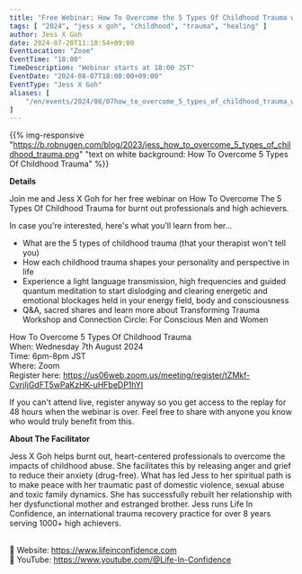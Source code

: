 ```yaml
---
title: "Free Webinar: How To Overcome the 5 Types Of Childhood Trauma with Jess X Goh"
tags: [ "2024", "jess x goh", "childhood", "trauma", "healing" ]
author: Jess X Goh
date: 2024-07-20T11:10:54+09:00
EventLocation: "Zoom"
EventTime: "18:00"
TimeDescription: "Webinar starts at 18:00 JST"
EventDate: "2024-08-07T18:00:00+09:00"
EventType: "Jess X Goh"
aliases: [
    "/en/events/2024/08/07how_to_overcome_5_types_of_childhood_trauma_with_jess_x_goh",
]
---
```


{{% img-responsive "https://b.robnugen.com/blog/2023/jess_how_to_overcome_5_types_of_childhood_trauma.png" "text on white background: How To Overcome 5 Types Of Childhood Trauma" %}}

**Details**

Join me and Jess X Goh for her free webinar on How To Overcome The 5 Types Of Childhood Trauma for burnt out professionals and high achievers.

In case you're interested, here's what you'll learn from her...

* What are the 5 types of childhood trauma (that your therapist won't tell you)
* How each childhood trauma shapes your personality and perspective in life
* Experience a light language transmission, high frequencies and guided quantum meditation to start dislodging and clearing energetic and emotional blockages held in your energy field, body and consciousness
* Q&A, sacred shares and learn more about Transforming Trauma Workshop and Connection Circle: For Conscious Men and Women

How To Overcome 5 Types Of Childhood Trauma
<br>When: Wednesday 7th August 2024
<br>Time: 6pm-8pm JST
<br>Where: Zoom
<br>Register here: https://us06web.zoom.us/meeting/register/tZMkf-CvrjIjGdFT5wPaKzHK-uHFbeDP1hYI

If you can't attend live, register anyway so you get access to the replay for 48 hours when the webinar is over. Feel free to share with anyone you know who would truly benefit from this.

**About The Facilitator**

Jess X Goh helps burnt out, heart-centered professionals to overcome the impacts of childhood abuse. She facilitates this by releasing anger and grief to reduce their anxiety (drug-free). What has led Jess to her spiritual path is to make peace with her traumatic past of domestic violence, sexual abuse and toxic family dynamics. She has successfully rebuilt her relationship with her dysfunctional mother and estranged brother. Jess runs Life In Confidence, an international trauma recovery practice for over 8 years serving 1000+ high achievers.

<br>💜 Website: https://www.lifeinconfidence.com
<br>🌻 YouTube: https://www.youtube.com/@Life-In-Confidence
